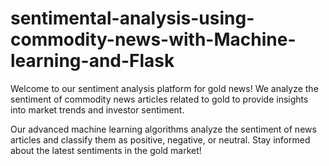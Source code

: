 # sentimental-analysis-using-commodity-news-with-Machine-learning-and-Flask

Welcome to our sentiment analysis platform for gold news! We analyze the sentiment of commodity news articles related to gold to provide insights into market trends and investor sentiment.

Our advanced machine learning algorithms analyze the sentiment of news articles and classify them as positive, negative, or neutral. Stay informed about the latest sentiments in the gold market!
